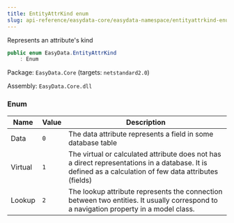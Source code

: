 ```yaml
---
title: EntityAttrKind enum
slug: api-reference/easydata-core/easydata-namespace/entityattrkind-enum
---
```

Represents an attribute's kind
```csharp
public enum EasyData.EntityAttrKind
    : Enum

```
Package: `EasyData.Core` (targets: `netstandard2.0`)

Assembly: `EasyData.Core.dll`

### Enum

| Name | Value | Description | 
| --- | --- | --- | 
| Data | `0` | The data attribute represents a field in some database table | 
| Virtual | `1` | The virtual or calculated attribute does not has a direct representations in a database.  It is defined as a calculation of few data attributes (fields) | 
| Lookup | `2` | The lookup attribute represents the connection between two entities.  It usually correspond to a navigation property in a model class. |